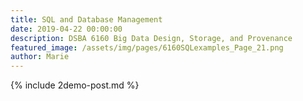 ```yaml
---
title: SQL and Database Management
date: 2019-04-22 00:00:00
description: DSBA 6160 Big Data Design, Storage, and Provenance
featured_image: /assets/img/pages/6160SQLexamples_Page_21.png
author: Marie
---
```


{% include 2demo-post.md %}
